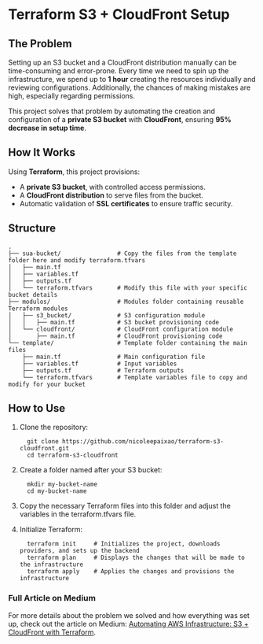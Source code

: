 # Terraform S3 + CloudFront Setup

## The Problem

Setting up an S3 bucket and a CloudFront distribution manually can be time-consuming and error-prone. Every time we need to spin up the infrastructure, we spend up to **1 hour** creating the resources individually and reviewing configurations. Additionally, the chances of making mistakes are high, especially regarding permissions.

This project solves that problem by automating the creation and configuration of a **private S3 bucket** with **CloudFront**, ensuring **95% decrease in setup time**.

## How It Works

Using **Terraform**, this project provisions:

- A **private S3 bucket**, with controlled access permissions.
- A **CloudFront distribution** to serve files from the bucket.
- Automatic validation of **SSL certificates** to ensure traffic security.

## Structure

```plaintext
.
├── sua-bucket/                # Copy the files from the template folder here and modify terraform.tfvars
│   ├── main.tf
│   ├── variables.tf
│   ├── outputs.tf
│   └── terraform.tfvars       # Modify this file with your specific bucket details
├── modulos/                   # Modules folder containing reusable Terraform modules
│   ├── s3_bucket/             # S3 configuration module
│   │   ├── main.tf            # S3 bucket provisioning code
│   └── cloudfront/            # CloudFront configuration module
│       ├── main.tf            # CloudFront provisioning code
└── template/                  # Template folder containing the main files
    ├── main.tf                # Main configuration file
    ├── variables.tf           # Input variables
    ├── outputs.tf             # Terraform outputs
    └── terraform.tfvars       # Template variables file to copy and modify for your bucket

```
## How to Use

1. Clone the repository:
    ```plaintext
      git clone https://github.com/nicoleepaixao/terraform-s3-cloudfront.git
      cd terraform-s3-cloudfront
    ```
2. Create a folder named after your S3 bucket:
    ```plaintext
      mkdir my-bucket-name
      cd my-bucket-name
    ```
3. Copy the necessary Terraform files into this folder and adjust the variables in the terraform.tfvars file.

4. Initialize Terraform:
    ```plaintext
      terraform init     # Initializes the project, downloads providers, and sets up the backend
      terraform plan     # Displays the changes that will be made to the infrastructure
      terraform apply    # Applies the changes and provisions the infrastructure
    ```

### Full Article on Medium
For more details about the problem we solved and how everything was set up, check out the article on Medium: [Automating AWS Infrastructure: S3 + CloudFront with Terraform](https://nicoleepaixao.medium.com/automating-aws-infrastructure-s3-cloudfront-with-terraform-fea7e792e2f5).
